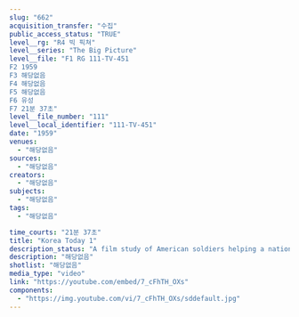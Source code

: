 ```yaml
---
slug: "662"
acquisition_transfer: "수집"
public_access_status: "TRUE"
level__rg: "R4 빅 픽쳐"
level__series: "The Big Picture"
level__file: "F1 RG 111-TV-451
F2 1959
F3 해당없음
F4 해당없음
F5 해당없음
F6 유성
F7 21분 37초"
level__file_number: "111"
level__local_identifier: "111-TV-451"
date: "1959"
venues: 
  - "해당없음"
sources: 
  - "해당없음"
creators: 
  - "해당없음"
subjects: 
  - "해당없음"
tags: 
  - "해당없음"

time_courts: "21분 37초"
title: "Korea Today 1"
description_status: "A film study of American soldiers helping a nation defend itself."
description: "해당없음"
shotlist: "해당없음"
media_type: "video"
link: "https://youtube.com/embed/7_cFhTH_OXs"
components: 
  - "https://img.youtube.com/vi/7_cFhTH_OXs/sddefault.jpg"
---
```

